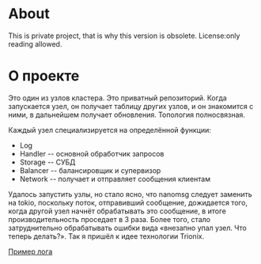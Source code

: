 About
=====
This is private project, that is why this version is obsolete. License:only reading allowed.

О проекте
=========
Это один из узлов кластера. Это приватный репозиторий. Когда запускается узел, он получает таблицу других узлов, и он знакомится с ними, в дальнейшем получает обновления. Топология полносвязная.

Каждый узел специализируется на определённой функции:
* Log
* Handler -- основной обработчик запросов
* Storage -- СУБД
* Balancer -- балансировщик и супервизор
* Network -- получает и отправляет сообщения клиентам

Удалось запустить узлы, но стало ясно, что nanomsg следует заменить на tokio, поскольку поток, отправивший сообщение, дожидается того, когда другой узел начнёт обрабатывать это сообщение, в итоге производительность проседает в 3 раза. Более того, стало затруднительно обрабатывать ошибки вида «внезапно упал узел. Что теперь делать?». Так я пришёл к идее технологии Trionix.

[Пример лога](https://github.com/TrionProg/server_handler/blob/master/log.txt)
